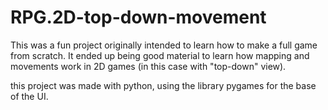 # RPG.2D-top-down-movement

This was a fun project originally intended to learn how to make a full game from scratch. 
It ended up being good material to learn how mapping and movements work in 2D games (in this case with "top-down" view).

this project was made with python, using the library pygames for the base of the UI.
